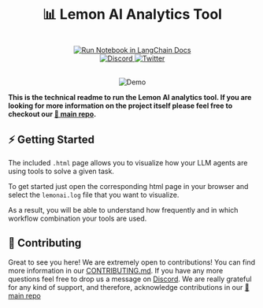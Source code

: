 <div align="center">
  <h1>📊 Lemon AI Analytics Tool</h1>
  <br />
    <a href="https://github.com/felixbrock/lemonai">
    <img alt="Run Notebook in LangChain Docs" src="https://img.shields.io/badge/Jump to the 🍋 main repo-x?style=for-the-badge&logoColor=white&label&labelColor=gray&color=gray">
  </a>
  <br />
    <a href="https://discord.gg/bsgzjEpw">
<img alt="Discord" src="https://img.shields.io/badge/Join Discord-x?style=flat&logo=discord&logoColor=white&label&labelColor=gray&color=5865F2">
  </a>
  <a href="https://twitter.com/getlemonai">
    <img alt="Twitter" src="https://img.shields.io/badge/Tweet at us-x?style=flat&logo=twitter&logoColor=white&label&labelColor=gray&color=1DA1F2">
  </a>
  <br />
  <br />
    <figure>
    <img src="heatmap-example.gif" alt="Demo" />
  </figure>
</div>

**This is the technical readme to run the Lemon AI analytics tool. If you are looking for more information on the project itself please feel free to checkout our [🍋 main repo](https://github.com/felixbrock/lemonai).**

## ⚡️ Getting Started

The included `.html` page allows you to visualize how your LLM agents are using tools to solve a given task.

To get started just open the corresponding html page in your browser and select the `lemonai.log` file that you want to visualize.

As a result, you will be able to understand how frequently and in which workflow combination your tools are used.

## 🦸 Contributing

Great to see you here! We are extremely open to contributions! You can find more information in our [CONTRIBUTING.md](https://github.com/felixbrock/lemonai-server/blob/main/.github/CONTRIBUTING.md). If you have any more questions feel free to drop us a message on <a href="https://discord.gg/bsgzjEpw">Discord</a>. We are really grateful for any kind of support, and therefore, acknowledge contributions in our [🍋 main repo](https://github.com/felixbrock/lemonai/blob/main/README.md#%EF%B8%8F-contributors)

